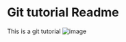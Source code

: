 # Git tutorial Readme
This is a git tutorial
![image](https://images.unsplash.com/photo-1696280292021-76c29fb11f99?ixlib=rb-4.0.3&ixid=M3wxMjA3fDB8MHxlZGl0b3JpYWwtZmVlZHw4Nnx8fGVufDB8fHx8fA%3D%3D&auto=format&fit=crop&w=500&q=60)